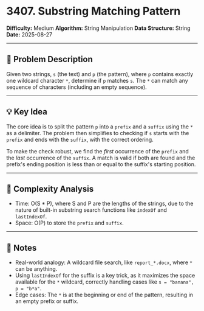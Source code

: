 # 3407. Substring Matching Pattern

**Difficulty:** Medium
**Algorithm:** String Manipulation
**Data Structure:** String
**Date:** 2025-08-27

---

## 📝 Problem Description
Given two strings, `s` (the text) and `p` (the pattern), where `p` contains exactly one wildcard character `*`, determine if `p` matches `s`. The `*` can match any sequence of characters (including an empty sequence).

---

## 💡 Key Idea
The core idea is to split the pattern `p` into a `prefix` and a `suffix` using the `*` as a delimiter. The problem then simplifies to checking if `s` starts with the `prefix` and ends with the `suffix`, with the correct ordering.

To make the check robust, we find the *first* occurrence of the `prefix` and the *last* occurrence of the `suffix`. A match is valid if both are found and the prefix's ending position is less than or equal to the suffix's starting position.

---

## 🧮 Complexity Analysis
- Time: O(S * P), where S and P are the lengths of the strings, due to the nature of built-in substring search functions like `indexOf` and `lastIndexOf`.
- Space: O(P) to store the `prefix` and `suffix`.

---

## 📖 Notes
- Real-world analogy: A wildcard file search, like `report_*.docx`, where `*` can be anything.
- Using `lastIndexOf` for the suffix is a key trick, as it maximizes the space available for the `*` wildcard, correctly handling cases like `s = "banana", p = "b*a"`.
- Edge cases: The `*` is at the beginning or end of the pattern, resulting in an empty prefix or suffix.
